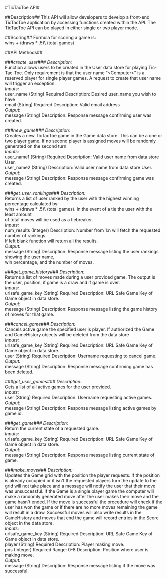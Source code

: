 #TicTacToe API#

##Description##
This API will allow developers to develop a front-end TicTacToe application by accessing functions created within
the API.  The TicTacToe API can be played in either single or two player mode.

##Scoring##
Formula for scoring a game is:<br>
wins + (draws * .5)\ (total games)

##API Methods##

###*create_user*###
_Description:_ <br>
Function allows users to be created in the User data store for playing Tic-Tac-Toe.  Only requirement is that the user name "\<Computer>" is a reserved player for single player games.  A request to create that user name will trigger an exception.<br>
_Inputs:_<br>
user_name (String) Required Description: Desired user_name you wish to have<br>
email (String) Required Description: Valid email address<br>
_Output_:<br>
message (String) Description: Response message confirming user was created.

###*new_game*###
_Description:_<br>
Creates a new TicTacToe game in the Game data store.  This can be a one or two player game.  If no second player is assigned moves will be randomly generated on the second turn.<br>
_Inputs:_<br>
user_name1 (String) Required Description: Valid user name from data store User.<br>
user_name2 (String) Description: Valid user name from data store User.<br>
_Output:_<br>
message (String) Description: Response message confirming game was created.

###*get_user_rankings*###
_Description:_<br>
Returns a list of user ranked by the user with the highest winning percentage calculated by:<br>
wins + (draws * .5)\ (total games).  In the event of a tie the user with the least amount<br>
of total moves will be used as a tiebreaker.<br>
_Inputs:_<br>
num_results (Integer) Description: Number from 1:n will fetch the requested number of rankings.<br>
If left blank function will return all the results.<br>
_Output:_<br>
message (String) Description: Response message listing the user rankings showing the user name,<br>
win percentage, and the number of moves.

###*get_game_history*###
_Description:_<br>
Returns a list of moves made during a user provided game.  The output is the user, position, if game is a draw and if game is over.<br>
_Inputs:_<br>
urlsafe_game_key (String) Required Description: URL Safe Game Key of Game object in data store.<br>
_Output:_<br>
message (String) Description: Response message listing the game history of moves for that game.

###*cancel_game*###
_Description:_<br>
Cancels active game the specified user is player.  If authorized the Game and GameHistory objects will be deleted from the data  store<br>
_Inputs:_<br>
urlsafe_game_key (String) Required Description: URL Safe Game Key of Game object in data store.<br>
user (String) Required Description: Username requesting to cancel game.<br>
_Output:_<br>
message (String) Description: Response message confirming game has been deleted.

###*get_user_games*###
_Description:_<br>
Gets a list of all active games for the user provided.<br>
_Inputs:_<br>
user (String) Required Description: Username requesting active games.<br>
_Output:_<br>
message (String) Description: Response message listing active games by game id.

###*get_game*###
_Description:_<br>
Return the current state of a requested game.<br>
_Inputs:_<br>
urlsafe_game_key (String) Required Description: URL Safe Game Key of Game object in data store.<br>
_Output:_<br>
message (String) Description: Response message listing current state of game.

###*make_move*###
_Description:_<br>
Updates the Game grid with the position the player requests.  If the position is already occupied or it isn't the requested players turn the update to the grid will not take place and a message will notify the user that their move was unsuccessful.  If the Game is a single player game the computer will make a randomly generated move after the user makes their move and the game hasn't ended.   If the move is successful the procedure will check if the user has won the game or if there are no more moves remaining the game will result in a draw.  Successful moves will also write results in the GameHistory and moves that end the game will record entries in the Score object in the data store.<br>
_Inputs:_<br>
urlsafe_game_key (String) Required Description: URL Safe Game Key of Game object in data store.<br>
player (String) Required Description: Player making move.<br>
pos (Integer) Required Range: 0-8 Description: Position where user is making move.<br>
_Output:_<br>
message (String) Description: Response message listing if the move was successful.
